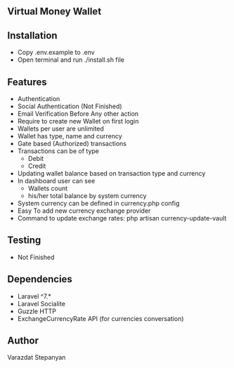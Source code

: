 ## Virtual Money Wallet

## Installation

* Copy .env.example to .env
* Open terminal and run ./install.sh file

## Features

* Authentication
* Social Authentication (Not Finished)
* Email Verification Before Any other action
* Require to create new Wallet on first login
* Wallets per user are unlimited
* Wallet has type, name and currency
* Gate based (Authorized) transactions
* Transactions can be of type
    * Debit
    * Credit
* Updating wallet balance based on transaction type and currency
* In dashboard user can see
   * Wallets count 
   * his/her total balance by system currency
* System currency can be defined in currency.php config
* Easy To add new currency exchange provider
* Command to update exchange rates: php artisan currency-update-vault

## Testing

* Not Finished

## Dependencies

* Laravel ^7.*
* Laravel Socialite
* Guzzle HTTP
* ExchangeCurrencyRate API (for currencies conversation)

## Author

Varazdat Stepanyan
